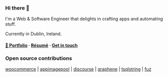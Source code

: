 ### Hi there 👋

I'm a Web & Software Engineer that delights in crafting apps and automating stuff.

Currently in Dublin, Ireland.

#### [💼 Portfolio](https://portfolio.tdiam.me) · [Résumé](https://portfolio.tdiam.me/about) · [Get in touch](https://portfolio.tdiam.me/contact)

### Open source contributions

[woocommerce](https://github.com/woocommerce/woocommerce/issues?q=author%3Aclustercis)
| [appimagepool](https://github.com/prateekmedia/appimagepool/issues?q=author%3Atdiam)
| [discourse](https://github.com/discourse/discourse/issues?q=author%3Atdiam)
| [graphene](https://github.com/graphql-python/graphene/issues?q=author%3Atdiam)
| [tsqlstring](https://github.com/kylefarris/tsqlstring/issues?q=author%3Atdiam)
| [fuz](https://github.com/Magnushhoie/fuz/issues?q=author%3Atdiam)
